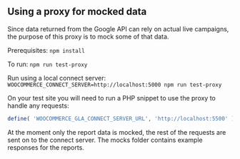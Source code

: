Using a proxy for mocked data
---

Since data returned from the Google API can rely on actual live campaigns, the purpose of this proxy is to mock some of that data.

Prerequisites:
`npm install`

To run:
`npm run test-proxy`

Run using a local connect server:
`WOOCOMMERCE_CONNECT_SERVER=http://localhost:5000 npm run test-proxy`

On your test site you will need to run a PHP snippet to use the proxy to handle any requests:

```php
define( 'WOOCOMMERCE_GLA_CONNECT_SERVER_URL', 'http://localhost:5500' );
```


At the moment only the report data is mocked, the rest of the requests are sent on to the connect server. The mocks folder contains example responses for the reports.
